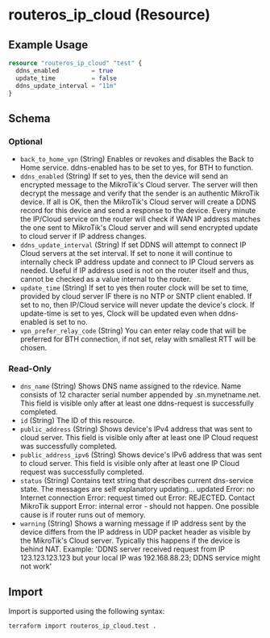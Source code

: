 # routeros_ip_cloud (Resource)


## Example Usage
```terraform
resource "routeros_ip_cloud" "test" {
  ddns_enabled         = true
  update_time          = false
  ddns_update_interval = "11m"
}
```

<!-- schema generated by tfplugindocs -->
## Schema

### Optional

- `back_to_home_vpn` (String) Enables or revokes and disables the Back to Home service. ddns-enabled has to be set to yes, for BTH to function.
- `ddns_enabled` (String) If set to yes, then the device will send an encrypted message to the MikroTik's Cloud server. The server will then decrypt the message and verify that the sender is an authentic MikroTik device. If all is OK, then the MikroTik's Cloud server will create a DDNS record for this device and send a response to the device. Every minute the IP/Cloud service on the router will check if WAN IP address matches the one sent to MikroTik's Cloud server and will send encrypted update to cloud server if IP address changes.
- `ddns_update_interval` (String) If set DDNS will attempt to connect IP Cloud servers at the set interval. If set to none it will continue to internally check IP address update and connect to IP Cloud servers as needed. Useful if IP address used is not on the router itself and thus, cannot be checked as a value internal to the router.
- `update_time` (String) If set to yes then router clock will be set to time, provided by cloud server IF there is no NTP or SNTP client enabled. If set to no, then IP/Cloud service will never update the device's clock. If update-time is set to yes, Clock will be updated even when ddns-enabled is set to no.
- `vpn_prefer_relay_code` (String) You can enter relay code that will be preferred for BTH connection, if not set, relay with smallest RTT will be chosen.

### Read-Only

- `dns_name` (String) Shows DNS name assigned to the rdevice. Name consists of 12 character serial number appended by .sn.mynetname.net. This field is visible only after at least one ddns-request is successfully completed.
- `id` (String) The ID of this resource.
- `public_address` (String) Shows device's IPv4 address that was sent to cloud server. This field is visible only after at least one IP Cloud request was successfully completed.
- `public_address_ipv6` (String) Shows device's IPv6 address that was sent to cloud server. This field is visible only after at least one IP Cloud request was successfully completed.
- `status` (String) Contains text string that describes current dns-service state. The messages are self explanatory  updating... updated Error: no Internet connection Error: request timed out Error: REJECTED. Contact MikroTik support Error: internal error - should not happen. One possible cause is if router runs out of memory.
- `warning` (String) Shows a warning message if IP address sent by the device differs from the IP address in UDP packet header as visible by the MikroTik's Cloud server. Typically this happens if the device is behind NAT. Example: 'DDNS server received request from IP 123.123.123.123 but your local IP was 192.168.88.23; DDNS service might not work'

## Import
Import is supported using the following syntax:
```shell
terraform import routeros_ip_cloud.test .
```
